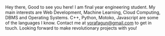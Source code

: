 Hey there,
Good to see you here! I am final year engineering student. My main interests are Web Development, Machine Learning, Cloud Computing, DBMS and Operating Systems. C++, Python, Motoko, Javascript are some of the languages I know. Contact me at vorafagun@gmail.com to get in touch. Looking forward to make revolutionary projects with you! 

<!---
vorafagun/vorafagun is a ✨ special ✨ repository because its `README.md` (this file) appears on your GitHub profile.
You can click the Preview link to take a look at your changes.
--->
